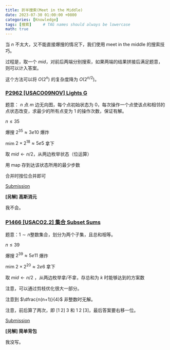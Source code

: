 ```yaml
---
title: 折半搜索(Meet in the Middle)
date: 2023-07-30 01:00:00 +0800
categories: [Knowledge]
tags: [搜索]     # TAG names should always be lowercase
math: true
---
```


当 $n$ 不太大，又不能直接爆搜的情况下，我们使用 meet in the middle 的搜索技巧。

过程是，取一个 $mid$，对前后两端分别搜索，如果两端的结果拼接后满足题意，则可以计入答案。

这个方法可以将 $O(2^n)$ 的复杂度降为 $O(2^{n/2})$。

### [P2962 [USACO09NOV] Lights G](https://www.luogu.com.cn/problem/P2962)

题意： $n$ 点 $m$ 边无向图，每个点初始状态为  $0$，每次操作一个点使该点和相邻的点状态改变，求最少的所有点变为 $1$ 的操作次数，保证有解。

$n \leq 35$

爆搜 $2^{35} \approx 3e10$ 爆炸

mim $2\times 2^{18} \approx 5e5$ 拿下

取 $mid\gets n/2$，从两边枚举状态（位运算）

用 map 存到达该状态所用的最少步数

合并时按位合并即可

[Submission](https://www.luogu.com.cn/record/168796938)

__[另解] 高斯消元__ 

我不会。

### [P1466 [USACO2.2] 集合 Subset Sums](https://www.luogu.com.cn/problem/P1466)

题意：$1\sim n$整数集合，划分为两个子集，且总和相等。

$n \leq 39$

爆搜 $2^{39}\approx 5e11$ 爆炸

mim $2\times 2^{20}\approx 2e6$ 拿下

取 $mid\gets n/2$ ，从两边枚举拿/不拿，存总和为 $k$ 时能够达到的方案数


注意，可以通过剪枝优化很大一部分。

注意到 $\dfrac{n(n+1)}{4}$ 非整数时无解。

注意，前后算了两次，即 $[1\;2]\;3$ 和 $1\;2\; [3]$，最后答案要右移一位。

[Submission](https://www.luogu.com.cn/record/169378232)

__[另解] 简单背包__

我没写。
